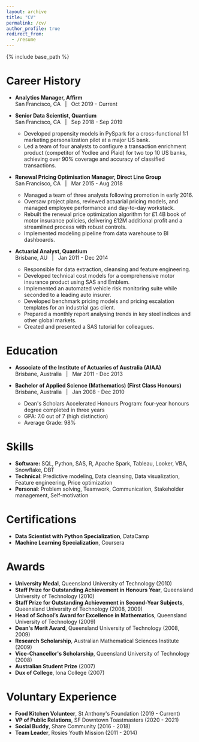 ```yaml
---
layout: archive
title: "CV"
permalink: /cv/
author_profile: true
redirect_from:
  - /resume
---
```


{% include base_path %}

[//]: # (My current role, since October 2019, is **Analytics Manager** at **Affirm**.)

[//]: # (<embed src="https://drive.google.com/viewerng/viewer?embedded=true&url=https://luke-fitz.github.io/files/Fitzpatrick_Luke_190606.pdf" width="450" height="550">)

Career History
======
* **Analytics Manager, Affirm** \
  San Francisco, CA &nbsp;&nbsp;|&nbsp;&nbsp; Oct 2019 - Current

* **Senior Data Scientist, Quantium** \
  San Francisco, CA  &nbsp;&nbsp;|&nbsp;&nbsp; Sep 2018 - Sep 2019
  * Developed propensity models in PySpark for a cross-functional 1:1 marketing personalization pilot at a major US bank.
  * Led a team of four analysts to configure a transaction enrichment product (competitor of Yodlee and Plaid) for two top 10 US banks, achieving over 90% coverage and accuracy of classified transactions.

* **Renewal Pricing Optimisation Manager, Direct Line Group** \
  San Francisco, CA  &nbsp;&nbsp;|&nbsp;&nbsp; Mar 2015 - Aug 2018
  * Managed a team of three analysts following promotion in early 2016.
  * Oversaw project plans, reviewed actuarial pricing models, and managed employee performance and day-to-day workstack.
  * Rebuilt the renewal price optimization algorithm for £1.4B book of motor insurance policies, delivering £12M additional profit and a streamlined process with robust controls.
  * Implemented modeling pipeline from data warehouse to BI dashboards.

* **Actuarial Analyst, Quantium** \
  Brisbane, AU  &nbsp;&nbsp;|&nbsp;&nbsp; Jan 2011 - Dec 2014
  * Responsible for data extraction, cleansing and feature engineering.
  * Developed technical cost models for a comprehensive motor insurance product using SAS and Emblem.
  * Implemented an automated vehicle risk monitoring suite while seconded to a leading auto insurer.
  * Developed benchmark pricing models and pricing escalation templates for an industrial gas client.
  * Prepared a monthly report analysing trends in key steel indices and other global markets.
  * Created and presented a SAS tutorial for colleagues.
  
Education
======
* **Associate of the Institute of Actuaries of Australia (AIAA)** \
  Brisbane, Australia  &nbsp;&nbsp;|&nbsp;&nbsp;  Mar 2011 - Dec 2013

* **Bachelor of Applied Science (Mathematics) (First Class Honours)** \
  Brisbane, Australia  &nbsp;&nbsp;|&nbsp;&nbsp;  Jan 2008 - Dec 2010
  * Dean's Scholars Accelerated Honours Program: four-year honours degree completed in three years
  * GPA: 7.0 out of 7 (high distinction)
  * Average Grade: 98%

Skills
======
* **Software:** SQL, Python, SAS, R, Apache Spark, Tableau, Looker, VBA, Snowflake, DBT
* **Technical**: Predictive modeling, Data cleansing, Data visualization, Feature engineering, Price optimization
* **Personal**: Problem solving, Teamwork, Communication, Stakeholder management, Self-motivation
  
Certifications
======
* **Data Scientist with Python Specialization**, DataCamp
* **Machine Learning Specialization**, Coursera

Awards
=====
* **University Medal**, Queensland University of Technology (2010)
* **Staff Prize for Outstanding Achievement in Honours Year**, Queensland University of Technology (2010)
* **Staff Prize for Outstanding Achievement in Second-Year Subjects**, Queensland University of Technology (2008, 2009)
* **Head of School’s Award for Excellence in Mathematics**, Queensland University of Technology (2009)
* **Dean's Merit Award**, Queensland University of Technology (2008, 2009)
* **Research Scholarship**, Australian Mathematical Sciences Institute (2009)
* **Vice-Chancellor's Scholarship**, Queensland University of Technology (2008)
* **Australian Student Prize** (2007)
* **Dux of College**, Iona College (2007)

Voluntary Experience
======
* **Food Kitchen Volunteer**, St Anthony's Foundation (2019 - Current)
* **VP of Public Relations**, SF Downtown Toastmasters (2020 - 2021)
* **Social Buddy**, Share Community (2016 - 2018)
* **Team Leader**, Rosies Youth Mission (2011 - 2014)
